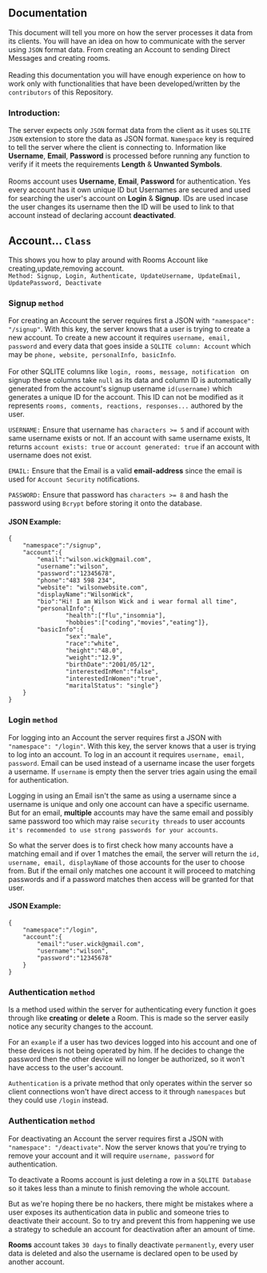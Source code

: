 ## Documentation
This document will tell you more on how the server processes it data from its clients. You will have an idea on how to communicate with the server using `JSON` format data. From creating an Account to sending Direct Messages and creating rooms.
\
\
Reading this documentation you will have enough experience on how to work only with functionalities that have been developed/written by the `contributors` of this Repository.

### Introduction:

The server expects only `JSON` format data from the client as it uses `SQLITE JSON` extension to store the data as JSON format. `Namespace` key is required to tell the server where the client is connecting to. Information like **Username**, **Email**, **Password** is processed before running any function to verify if it meets the requirements **Length** & **Unwanted Symbols**.
\
\
Rooms account uses **Username**, **Email**, **Password** for authentication. Yes every account has it own unique ID but Usernames are secured and used for searching the user's account on **Login** & **Signup**. IDs are used incase the user changes its username then the ID will be used to link to that account instead of declaring account **deactivated**.

## Account... `Class`
This shows you how to play around with Rooms Account like creating,update,removing account.
\
`Method: Signup, Login, Authenticate, UpdateUsername, UpdateEmail, UpdatePassword, Deactivate`


### Signup `method`
For creating an Account the server requires first a JSON with `"namespace": "/signup"`. With this key, the server knows that a user is trying to create a new account. To create a new account it requires `username, email, password` and every data that goes inside a `SQLITE column: Account` which may be `phone, website, personalInfo, basicInfo`.
\
\
For other SQLITE columns like `login, rooms, message, notification ` on signup these columns take `null` as its data and column ID is automatically generated from the account's signup username `id(username)` which generates a unique ID for the account. This ID can not be modified as it represents `rooms, comments, reactions, responses...` authored by the user.

`USERNAME:` Ensure that username has `characters >= 5` and if account with same username exists or not. If an account with same username exists, It returns `account exists: true` or `account generated: true` if an account with username does not exist.

`EMAIL:` Ensure that the Email is a valid **email-address** since the email is used for `Account Security` notifications.

`PASSWORD:` Ensure that password has `characters >= 8` and hash the password using `Bcrypt` before storing it onto the database.

#### JSON Example:

    {
        "namespace":"/signup",
        "account":{
            "email":"wilson.wick@gmail.com",
            "username":"wilson",
            "password":"12345678",
            "phone":"483 598 234",
            "website": "wilsonwebsite.com",
            "displayName":"WilsonWick",
            "bio":"Hi! I am Wilson Wick and i wear formal all time",
            "personalInfo":{
                    "health":["flu","insomnia"],
                    "hobbies":["coding","movies","eating"]},
            "basicInfo":{
                    "sex":"male",
                    "race":"white",
                    "height":"48.0",
                    "weight":"12.9",
                    "birthDate":"2001/05/12",
                    "interestedInMen":"false",
                    "interestedInWomen":"true",
                    "maritalStatus": "single"}
        }
    }


### Login `method`
For logging into an Account the server requires first a JSON with `"namespace": "/login"`. With this key, the server knows that a user is trying to log into an account. To log in an account it requires `username, email, password`. Email can be used instead of a username incase the user forgets a username. If `username` is empty then the server tries again using the email for authentication.

Logging in using an Email isn't the same as using a username since a username is unique and only one account can have a specific username. But for an email, **multiple** accounts may have the same email and possibly same password too which may raise `security threads` to user accounts `it's recommended to use strong passwords for your accounts`.

So what the server does is to first check how many accounts have a matching email and if over 1 matches the email, the server will return the `id, username, email, displayName` of those accounts for the user to choose from. But if the email only matches one account it will proceed to matching passwords and if a password matches then access will be granted for that user.

#### JSON Example:

    {
        "namespace":"/login",
        "account":{
            "email":"user.wick@gmail.com",
            "username":"wilson",
            "password":"12345678"
        }
    }

### Authentication `method`
Is a method used within the server for authenticating every function it goes through like **creating** or **delete** a Room. This is made so the server easily notice any security changes to the account.

For an `example` if a user has two devices logged into his account and one of these devices is not being operated by him. If he decides to change the password then the other device will no longer be authorized, so it won't have access to the user's account.

`Authentication` is a private method that only operates within the server so client connections won't have direct access to it through `namespaces` but they could use `/login` instead.

### Authentication `method`
For deactivating an Account the server requires first a JSON with `"namespace": "/deactivate"`. Now the server knows that you're trying to remove your account and it will require `username, password` for authentication.

To deactivate a Rooms account is just deleting a row in a `SQLITE Database` so it takes less than a minute to finish removing the whole account. 

But as we're hoping there be no hackers, there might be mistakes where a user exposes its authentication data in public and someone tries to deactivate their account.
So to try and prevent this from happening we use a strategy to schedule an account for deactivation after an amount of time.

**Rooms** account takes `30 days` to finally deactivate `permanently`, every user data is deleted and also the username is declared open to be used by another account.
